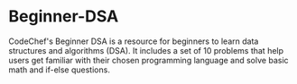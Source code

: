 # Beginner-DSA
CodeChef's Beginner DSA is a resource for beginners to learn data structures and algorithms (DSA). It includes a set of 10 problems that help users get familiar with their chosen programming language and solve basic math and if-else questions.
